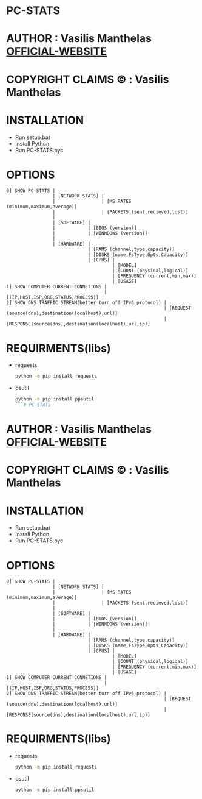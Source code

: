 # PC-STATS
# AUTHOR : Vasilis Manthelas [OFFICIAL-WEBSITE](http://j0ck3r2004.000webhostapp.com/)
# COPYRIGHT CLAIMS © : Vasilis Manthelas

# INSTALLATION
- Run setup.bat
- Install Python
- Run PC-STATS.pyc

# OPTIONS
    0] SHOW PC-STATS |
                     | [NETWORK STATS] |
                     |                 | [MS RATES (minimum,maximum,average)]
                     |                 | [PACKETS (sent,recieved,lost)]
                     |
                     | [SOFTWARE] |
                     |            | [BIOS (version)]
                     |            | [WINNDOWS (version)]
                     |
                     | [HARDWARE] |
                                  | [RAMS (channel,type,capacity)]
                                  | [DISKS (name,FsType,Opts,Capacity)]
                                  | [CPUS] |
                                           | [MODEL]
                                           | [COUNT (physical,logical)]
                                           | [FREQUENCY (current,min,max)]
                                           | [USAGE]
    1] SHOW COMPUTER CURRENT CONNETIONS |
                                        | [(IP,HOST,ISP,ORG,STATUS,PROCESS)]
    2] SHOW DNS TRAFFIC STREAM(better turn off IPv6 protocol) |
                                                              | [REQUEST (source(dns),destination(localhost),url)]
                                                              | [RESPONSE(source(dns),destination(localhost),url,ip)]
                        
# REQUIRMENTS(libs)
- requests
    ```sh 
    python -m pip install requests
    ```
- psutil
    ```sh
    python -m pip install ppsutil
    ```# PC-STATS
# AUTHOR : Vasilis Manthelas [OFFICIAL-WEBSITE](http://j0ck3r2004.000webhostapp.com/)
# COPYRIGHT CLAIMS © : Vasilis Manthelas

# INSTALLATION
- Run setup.bat
- Install Python
- Run PC-STATS.pyc

# OPTIONS
    0] SHOW PC-STATS |
                     | [NETWORK STATS] |
                     |                 | [MS RATES (minimum,maximum,average)]
                     |                 | [PACKETS (sent,recieved,lost)]
                     |
                     | [SOFTWARE] |
                     |            | [BIOS (version)]
                     |            | [WINNDOWS (version)]
                     |
                     | [HARDWARE] |
                                  | [RAMS (channel,type,capacity)]
                                  | [DISKS (name,FsType,Opts,Capacity)]
                                  | [CPUS] |
                                           | [MODEL]
                                           | [COUNT (physical,logical)]
                                           | [FREQUENCY (current,min,max)]
                                           | [USAGE]
    1] SHOW COMPUTER CURRENT CONNETIONS |
                                        | [(IP,HOST,ISP,ORG,STATUS,PROCESS)]
    2] SHOW DNS TRAFFIC STREAM(better turn off IPv6 protocol) |
                                                              | [REQUEST (source(dns),destination(localhost),url)]
                                                              | [RESPONSE(source(dns),destination(localhost),url,ip)]
                        
# REQUIRMENTS(libs)
- requests
    ```sh 
    python -m pip install requests
    ```
- psutil
    ```sh
    python -m pip install ppsutil
    ```
